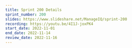 ```yaml
---
title: Sprint 200 Details
sprint_number: 200
slides: https://www.slideshare.net/ManageIQ/sprint-200
recording: https://youtu.be/4I1J-joxPK4
start_date: 2022-11-01
end_date: 2022-11-14
review_date: 2022-11-16
---
```


